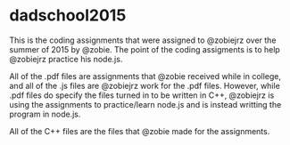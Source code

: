 # dadschool2015
This is the coding assignments that were assigned to @zobiejrz over the summer of 2015 by @zobie. The point of the coding assigments is to help @zobiejrz practice his node.js.

All of the .pdf files are assignments that @zobie received while in college, and all of the .js files are @zobiejrz work for the .pdf files. However, while .pdf files do specify the files turned in to be written in C++, @zobiejrz is using the assignments to practice/learn node.js and is instead writting the program in node.js. 

All of the C++ files are the files that @zobie made for the assignments.

